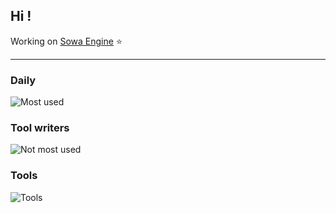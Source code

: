## Hi !

Working on [Sowa Engine](https://github.com/sowaengine/sowa) ⭐
<hr>

### Daily
![Most used](https://skillicons.dev/icons?i=cpp,go,svelte,ts)

### Tool writers
![Not most used](https://skillicons.dev/icons?i=nodejs,py)

### Tools
![Tools](https://skillicons.dev/icons?i=godot,blender,vscode)



<!-- ![languages](https://github-readme-stats.vercel.app/api/top-langs/?username=lexographics&theme=dracula) -->
<!-- ![languages](https://github-readme-stats.vercel.app/api/top-langs/?username=Lexographics&layout=compact&bg_color=110,2e739dbb,535360bb,274050bb,2e2e2ebb&theme=vue&text_color=ffffff) -->


<!--
**Lexographics/Lexographics** is a ✨ _special_ ✨ repository because its `README.md` (this file) appears on your GitHub profile.

Here are some ideas to get you started:

- 🔭 I’m currently working on ...
- 🌱 I’m currently learning ...
- 👯 I’m looking to collaborate on ...
- 🤔 I’m looking for help with ...
- 💬 Ask me about ...
- 📫 How to reach me: ...
- 😄 Pronouns: ...
- ⚡ Fun fact: ...
-->
